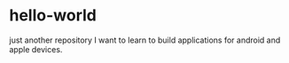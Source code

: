 # hello-world
just another repository
I want to learn to build applications for android and apple devices.
